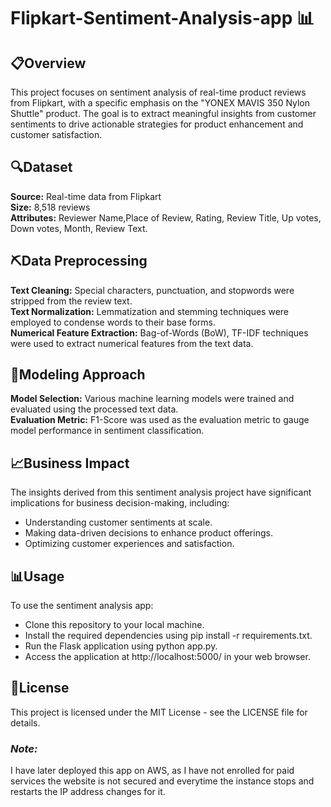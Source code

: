 # Flipkart-Sentiment-Analysis-app 📊

## 📋Overview
This project focuses on sentiment analysis of real-time product reviews from Flipkart, with a specific emphasis on the "YONEX MAVIS 350 Nylon Shuttle" product. The goal is to extract meaningful insights from customer sentiments to drive actionable strategies for product enhancement and customer satisfaction.

## 🔍Dataset 
**Source:** Real-time data from Flipkart     
**Size:** 8,518 reviews           
**Attributes:** Reviewer Name,Place of Review, Rating, Review Title, Up votes, Down votes, Month, Review Text.     

## ⛏️Data Preprocessing
**Text Cleaning:** Special characters, punctuation, and stopwords were stripped from the review text.               
**Text Normalization:** Lemmatization and stemming techniques were employed to condense words to their base forms.                         
**Numerical Feature Extraction:** Bag-of-Words (BoW), TF-IDF techniques were used to extract numerical features from the text data.             

## 🤖Modeling Approach
**Model Selection:** Various machine learning models were trained and evaluated using the processed text data.                       
**Evaluation Metric:** F1-Score was used as the evaluation metric to gauge model performance in sentiment classification.                             

## 📈Business Impact
The insights derived from this sentiment analysis project have significant implications for business decision-making, including:
- Understanding customer sentiments at scale.          
- Making data-driven decisions to enhance product offerings.        
- Optimizing customer experiences and satisfaction.                 

## 📊Usage
To use the sentiment analysis app:
- Clone this repository to your local machine.                  
- Install the required dependencies using pip install -r requirements.txt.               
- Run the Flask application using python app.py.                          
- Access the application at http://localhost:5000/ in your web browser.             

## 📝License
This project is licensed under the MIT License - see the LICENSE file for details.

### *Note:*
I have later deployed this app on AWS, as I have not enrolled for paid services the website is not secured and everytime the instance stops and restarts the IP address changes for it.
